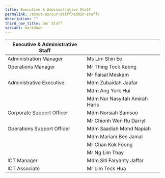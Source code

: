 ```yaml
---
title: Executive & Administrative Staff
permalink: /about-us/our-staff/admin-staff/
description: ""
third_nav_title: Our Staff
variant: markdown
---
```

| Executive & Administrative Staff | |
| -------- | -------- |
| Administration Manager | Ms Lim Shin Ee  |     |
| Operations Manager   | Mr Thing Tock Keong    |     |
|    | Mr Faisal Meskam   |     |
| Administrative Executive  | Mdm Zubaidah Jaafar       |
|   | Mdm Ang York Hui 
|    | Mdm Nur Nasyitah Amirah Haris 
| Corporate Support Officer  | Mdm Norsiah Samsoo  
|   | Mr Chionh Wen Ru Darryl   
| Operations Support Officer  | Mdm Saadiah Mohd Napiah    |     |
|   | Mdm Mariam Bee Jamal    |     |
|   | Mr Chan Kok Foong    |     |
|   | Mr Ng Lim Thay    |     |
| ICT Manager  | Mdm Siti Faryanty Jaffar   
| ICT Associate  | Mr Lim Teck Hua